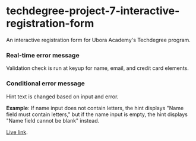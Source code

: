 # techdegree-project-7-interactive-registration-form

An interactive registration form for Ubora Academy's Techdegree program.

### Real-time error message

Validation check is run at keyup for name, email, and credit card elements.

### Conditional error message

Hint text is changed based on input and error. 

**Example**: If name input does not contain letters, the hint displays "Name field must contain letters," but if the name input is empty, the hint displays "Name field cannot be blank" instead. 



[Live link](https://rtanaka96.github.io/techdegree-project-7-interactive-registration-form/). 
